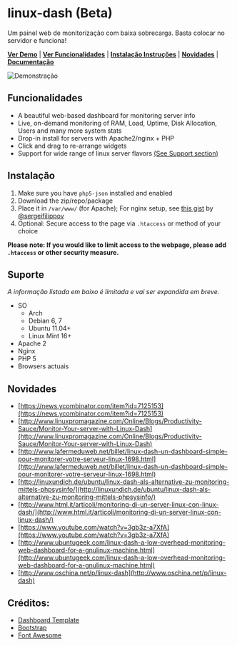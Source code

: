 # linux-dash (Beta)

<!--
A low-overhead monitoring web dashboard for a GNU/Linux machine. Simply drop-in
the app and go!*/
-->

Um painel web de monitorização com baixa sobrecarga. Basta colocar no servidor e funciona!

[**Ver Demo**](http://afaq.dreamhosters.com/linux-dash/) | [**Ver Funcionalidades**](#features) | [**Instalação Instruções**](#installation) | [**Novidades**](https://github.com/afaqurk/linux-dash/news) | [**Documentação**](https://github.com/afaqurk/linux-dash/wiki)

![Demonstração](http://afaq.dreamhosters.com/linux-dash.PNG)

## Funcionalidades
* A beautiful web-based dashboard for monitoring server info
* Live, on-demand monitoring of RAM, Load, Uptime, Disk Allocation, Users and many more system stats
* Drop-in install for servers with Apache2/nginx + PHP
* Click and drag to re-arrange widgets
* Support for wide range of linux server flavors [(See Support section)](#support)

## Instalação

1. Make sure you have `php5-json` installed and enabled
2. Download the zip/repo/package
3. Place it in `/var/www/` (for Apache); For nginx setup, see [this gist](https://gist.github.com/sergeifilippov/8909839) by [@sergeifilippov](https://github.com/sergeifilippov)
4. Optional: Secure access to the page via `.htaccess` or method of your choice
 


**Please note: If you would like to limit access to the webpage, please add
`.htaccess` or other security measure.**

## Suporte

*A informação listada em baixo é limitada e vai ser expandida em breve.*

* SO
    * Arch
    * Debian 6, 7
    * Ubuntu 11.04+
    * Linux Mint 16+
* Apache 2
* Nginx
* PHP 5
* Browsers actuais

## Novidades
* [https://news.ycombinator.com/item?id=7125153](https://news.ycombinator.com/item?id=7125153)
* [http://www.linuxpromagazine.com/Online/Blogs/Productivity-Sauce/Monitor-Your-server-with-Linux-Dash](http://www.linuxpromagazine.com/Online/Blogs/Productivity-Sauce/Monitor-Your-server-with-Linux-Dash)
* [http://www.lafermeduweb.net/billet/linux-dash-un-dashboard-simple-pour-monitorer-votre-serveur-linux-1698.html](http://www.lafermeduweb.net/billet/linux-dash-un-dashboard-simple-pour-monitorer-votre-serveur-linux-1698.html)
* [http://linuxundich.de/ubuntu/linux-dash-als-alternative-zu-monitoring-mittels-phpsysinfo/](http://linuxundich.de/ubuntu/linux-dash-als-alternative-zu-monitoring-mittels-phpsysinfo/)
* [http://www.html.it/articoli/monitoring-di-un-server-linux-con-linux-dash/](http://www.html.it/articoli/monitoring-di-un-server-linux-con-linux-dash/)
* [https://www.youtube.com/watch?v=3gb3z-a7XfA](https://www.youtube.com/watch?v=3gb3z-a7XfA)
* [http://www.ubuntugeek.com/linux-dash-a-low-overhead-monitoring-web-dashboard-for-a-gnulinux-machine.html](http://www.ubuntugeek.com/linux-dash-a-low-overhead-monitoring-web-dashboard-for-a-gnulinux-machine.html)
* [http://www.oschina.net/p/linux-dash](http://www.oschina.net/p/linux-dash)

## Créditos:
* [Dashboard Template](http://www.egrappler.com/templatevamp-free-twitter-bootstrap-admin-template/)
* [Bootstrap](http://getbootstrap.com)
* [Font Awesome](http://fontawesome.io/)
